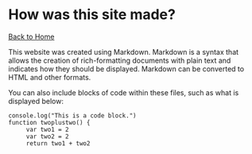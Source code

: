 How was this site made?
==============================

[Back to Home](https://github.com/JosephAnders4/Midterm-project.git)  

This website was created using Markdown. Markdown is a syntax that allows the creation of rich-formatting documents with plain text and indicates how they should be displayed. Markdown can be converted to HTML and other formats.  

You can also include blocks of code within these files, such as what is displayed below:

    console.log("This is a code block.")
    function twoplustwo() {
         var two1 = 2
         var two2 = 2
         return two1 + two2
